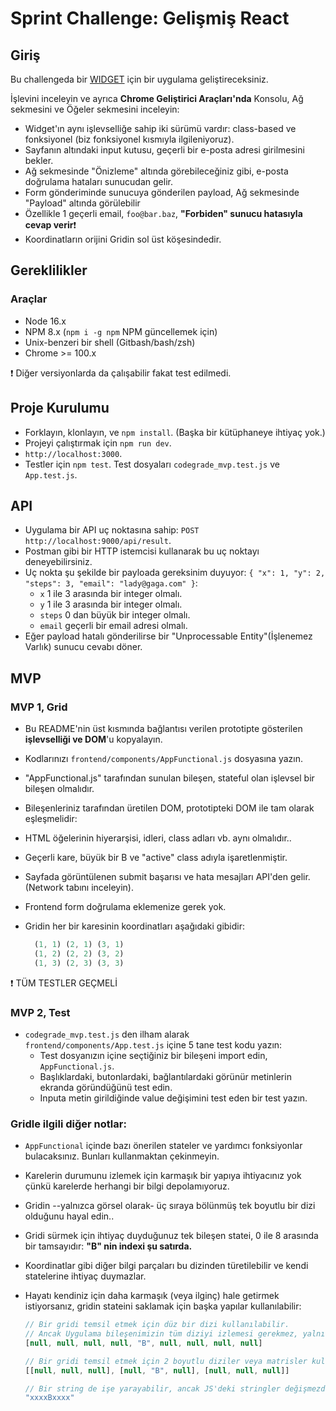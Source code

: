 # Sprint Challenge: Gelişmiş React

## Giriş

Bu challengeda bir [WIDGET](https://advanced-react-grid.herokuapp.com/) için bir uygulama geliştireceksiniz.

İşlevini inceleyin ve ayrıca **Chrome Geliştirici Araçları'nda** Konsolu, Ağ sekmesini ve Öğeler sekmesini inceleyin:

- Widget'ın aynı işlevselliğe sahip iki sürümü vardır: class-based ve fonksiyonel (biz fonksiyonel kısmıyla ilgileniyoruz).
- Sayfanın altındaki input kutusu, geçerli bir e-posta adresi girilmesini bekler.
- Ağ sekmesinde "Önizleme" altında görebileceğiniz gibi, e-posta doğrulama hataları sunucudan gelir.
- Form gönderiminde sunucuya gönderilen payload, Ağ sekmesinde "Payload" altında görülebilir
- Özellikle 1 geçerli email, `foo@bar.baz`, **"Forbiden" sunucu hatasıyla cevap verir**❗
- Koordinatların orijini Gridin sol üst köşesindedir.

## Gereklilikler

### Araçlar

- Node 16.x
- NPM 8.x (`npm i -g npm` NPM güncellemek için)
- Unix-benzeri bir shell (Gitbash/bash/zsh)
- Chrome >= 100.x

❗ Diğer versiyonlarda da çalışabilir fakat test edilmedi.

## Proje Kurulumu

- Forklayın, klonlayın, ve `npm install`. (Başka bir kütüphaneye ihtiyaç yok.)
- Projeyi çalıştırmak için `npm run dev`.
- `http://localhost:3000`.
- Testler için `npm test`. Test dosyaları `codegrade_mvp.test.js` ve `App.test.js`.

## API

- Uygulama bir API uç noktasına sahip: `POST http://localhost:9000/api/result`.
- Postman gibi bir HTTP istemcisi kullanarak bu uç noktayı deneyebilirsiniz.
- Uç nokta şu şekilde bir payloada gereksinim duyuyor: `{ "x": 1, "y": 2, "steps": 3, "email": "lady@gaga.com" }`:
  - `x` 1 ile 3 arasında bir integer olmalı.
  - `y` 1 ile 3 arasında bir integer olmalı.
  - `steps` 0 dan büyük bir integer olmalı.
  - `email` geçerli bir email adresi olmalı.
- Eğer payload hatalı gönderilirse bir "Unprocessable Entity"(İşlenemez Varlık) sunucu cevabı döner.

## MVP

### MVP 1, Grid

- Bu README'nin üst kısmında bağlantısı verilen prototipte gösterilen **işlevselliği ve DOM**'u kopyalayın.
- Kodlarınızı `frontend/components/AppFunctional.js` dosyasına yazın.
- "AppFunctional.js" tarafından sunulan bileşen, stateful olan işlevsel bir bileşen olmalıdır.
- Bileşenleriniz tarafından üretilen DOM, prototipteki DOM ile tam olarak eşleşmelidir:
- HTML öğelerinin hiyerarşisi, idleri, class adları vb. aynı olmalıdır..
- Geçerli kare, büyük bir B ve "active" class adıyla işaretlenmiştir. 
- Sayfada görüntülenen submit başarısı ve hata mesajları API'den gelir.(Network tabını inceleyin).
- Frontend form doğrulama eklemenize gerek yok.
- Gridin her bir karesinin koordinatları aşağıdaki gibidir:

  ```js
    (1, 1) (2, 1) (3, 1)
    (1, 2) (2, 2) (3, 2)
    (1, 3) (2, 3) (3, 3)
  ```

❗ TÜM TESTLER GEÇMELİ

### MVP 2, Test

- `codegrade_mvp.test.js` den ilham alarak `frontend/components/App.test.js` içine 5 tane test kodu yazın:
  - Test dosyanızın içine seçtiğiniz bir bileşeni import edin, `AppFunctional.js`.
  - Başlıklardaki, butonlardaki, bağlantılardaki görünür metinlerin ekranda göründüğünü test edin.
  - Inputa metin girildiğinde value değişimini test eden bir test yazın.

### Gridle ilgili diğer notlar:

- `AppFunctional` içinde bazı önerilen stateler ve yardımcı fonksiyonlar bulacaksınız. Bunları kullanmaktan çekinmeyin.
- Karelerin durumunu izlemek için karmaşık bir yapıya ihtiyacınız yok çünkü karelerde herhangi bir bilgi depolamıyoruz.
- Gridin --yalnızca görsel olarak- üç sıraya bölünmüş tek boyutlu bir dizi olduğunu hayal edin..
- Gridi sürmek için ihtiyaç duyduğunuz tek bileşen statei, 0 ile 8 arasında bir tamsayıdır: **"B" nin indexi şu satırda.**
- Koordinatlar gibi diğer bilgi parçaları bu dizinden türetilebilir ve kendi statelerine ihtiyaç duymazlar.
- Hayatı kendiniz için daha karmaşık (veya ilginç) hale getirmek istiyorsanız, gridin stateini saklamak için başka yapılar kullanılabilir:

  ```js
  // Bir gridi temsil etmek için düz bir dizi kullanılabilir.
  // Ancak Uygulama bileşenimizin tüm diziyi izlemesi gerekmez, yalnızca "B"nin olduğu dizini izlemesi gerekir.
  [null, null, null, null, "B", null, null, null, null]

  // Bir gridi temsil etmek için 2 boyutlu diziler veya matrisler kullanılabilir, ancak bu, bu projede önerilmez:
  [[null, null, null], [null, "B", null], [null, null, null]]

  // Bir string de işe yarayabilir, ancak JS'deki stringler değişmezdir ve bu yaklaşımı elverişsiz hale getirir:
  "xxxxBxxxx"
  ```